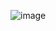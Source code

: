 ![image](https://github.com/gladistory/Essential-Projects/assets/69911251/d831f754-a7e1-4bb8-b252-843789c34f75)
